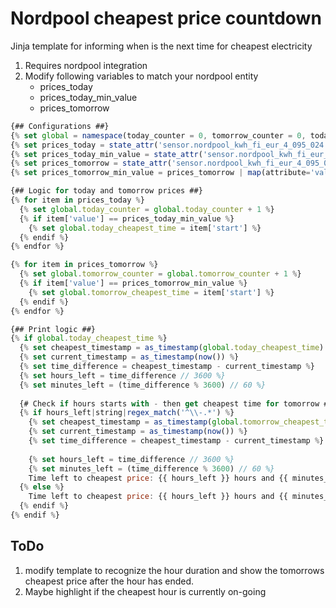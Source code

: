 # Nordpool cheapest price countdown

Jinja template for informing when is the next time for cheapest electricity

1. Requires nordpool integration
2. Modify following variables to match your nordpool entity  
    - prices_today
    - prices_today_min_value
    - prices_tomorrow

```javascript
{## Configurations ##}
{% set global = namespace(today_counter = 0, tomorrow_counter = 0, today_cheapest_time = None, tomorrow_cheapest_time = None) %}
{% set prices_today = state_attr('sensor.nordpool_kwh_fi_eur_4_095_024', 'raw_today') %}
{% set prices_today_min_value = state_attr('sensor.nordpool_kwh_fi_eur_4_095_024', 'min') %}
{% set prices_tomorrow = state_attr('sensor.nordpool_kwh_fi_eur_4_095_024', 'raw_tomorrow') %}
{% set prices_tomorrow_min_value = prices_tomorrow | map(attribute='value') | list | min %}

{## Logic for today and tomorrow prices ##}
{% for item in prices_today %}
  {% set global.today_counter = global.today_counter + 1 %}
  {% if item['value'] == prices_today_min_value %}
    {% set global.today_cheapest_time = item['start'] %}
  {% endif %}
{% endfor %}

{% for item in prices_tomorrow %}
  {% set global.tomorrow_counter = global.tomorrow_counter + 1 %}
  {% if item['value'] == prices_tomorrow_min_value %}
    {% set global.tomorrow_cheapest_time = item['start'] %}
  {% endif %}
{% endfor %}

{## Print logic ##}
{% if global.today_cheapest_time %}
  {% set cheapest_timestamp = as_timestamp(global.today_cheapest_time) %}
  {% set current_timestamp = as_timestamp(now()) %}
  {% set time_difference = cheapest_timestamp - current_timestamp %}
  {% set hours_left = time_difference // 3600 %}
  {% set minutes_left = (time_difference % 3600) // 60 %}
  
  {# Check if hours starts with - then get cheapest time for tomorrow #}
  {% if hours_left|string|regex_match('^\\-.*') %}
    {% set cheapest_timestamp = as_timestamp(global.tomorrow_cheapest_time) %}
    {% set current_timestamp = as_timestamp(now()) %}
    {% set time_difference = cheapest_timestamp - current_timestamp %}
  
    {% set hours_left = time_difference // 3600 %}
    {% set minutes_left = (time_difference % 3600) // 60 %}
    Time left to cheapest price: {{ hours_left }} hours and {{ minutes_left }} minutes
  {% else %}
    Time left to cheapest price: {{ hours_left }} hours and {{ minutes_left }} minutes
  {% endif %}
{% endif %}
```

## ToDo
1. modify template to recognize the hour duration and show the tomorrows cheapest price after the hour has ended.
2. Maybe highlight if the cheapest hour is currently on-going